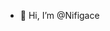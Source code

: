 - 👋 Hi, I’m @Nifigace


<!---
Nifigace/Nifigace is a ✨ special ✨ repository because its `README.md` (this file) appears on your GitHub profile.
You can click the Preview link to take a look at your changes.
--->
